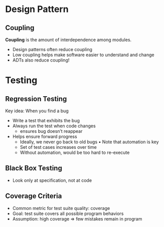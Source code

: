 # Design Pattern
## Coupling
__Coupling__ is the amount of interdependence among modules.

* Design patterns often reduce coupling
 * Low coupling helps make software easier to understand and change
* ADTs also reduce coupling!
# Testing
## Regression Testing
Key idea: When you find a bug
* Write a test that exhibits the bug
* Always run the test when code changes
  * ensures bug doesn’t reappear
* Helps ensure forward progress
  * Ideally, we never go back to old bugs
• Note that automation is key
  * Set of test cases increases over time
  * Without automation, would be too hard to re-execute
  
## Black Box Testing
* Look only at specification, not at code

## Coverage Criteria
* Common metric for test suite quality: coverage
* Goal: test suite covers all possible program behaviors
* Assumption: high coverage ⇒ few mistakes remain in program

